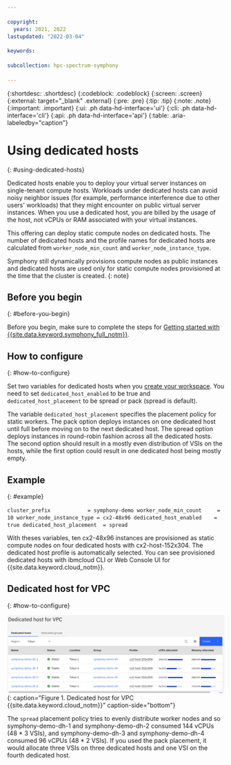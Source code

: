 ```yaml
---

copyright:
  years: 2021, 2022
lastupdated: "2022-03-04"

keywords: 

subcollection: hpc-spectrum-symphony

---
```


{:shortdesc: .shortdesc}
{:codeblock: .codeblock}
{:screen: .screen}
{:external: target="_blank" .external}
{:pre: .pre}
{:tip: .tip}
{:note: .note}
{:important: .important}
{:ui: .ph data-hd-interface='ui'}
{:cli: .ph data-hd-interface='cli'}
{:api: .ph data-hd-interface='api'}
{:table: .aria-labeledby="caption"}

# Using dedicated hosts
{: #using-dedicated-hosts}

Dedicated hosts enable you to deploy your virtual server instances on single-tenant compute hosts. Workloads under dedicated hosts can avoid noisy neighbor issues (for example, performance interference due to other users' workloads) that they might encounter on public virtual server instances. When you use a dedicated host, you are billed by the usage of the host, not vCPUs or RAM associated with your virtual instances.

This offering can deploy static compute nodes on dedicated hosts. The number of dedicated hosts and the profile names for dedicated hosts are calculated from `worker_node_min_count` and `worker_node_instance_type`. 

Symphony still dynamically provisions compute nodes as public instances and dedicated hosts are used only for static compute nodes provisioned at the time that the cluster is created.
{: note}

## Before you begin
{: #before-you-begin}

Before you begin, make sure to complete the steps for [Getting started with {{site.data.keyword.symphony_full_notm}}](/docs/hpc-spectrum-symphony?topic=hpc-spectrum-symphony-getting-started-tutorial).

## How to configure
{: #how-to-configure}

Set two variables for dedicated hosts when you [create your workspace](/docs/hpc-spectrum-symphony?topic=hpc-spectrum-symphony-creating-workspace). You need to set ``dedicated_host_enabled`` to be true and ``dedicated_host_placement`` to be spread or pack (spread is default).

The variable ``dedicated_host_placement`` specifies the placement policy for static workers. The pack option deploys instances on one dedicated host until full before moving on to the next dedicated host. The spread option deploys instances in round-robin fashion across all the dedicated hosts. The second option should result in a mostly even distribution of VSIs on the hosts, while the first option could result in one dedicated host being mostly empty.

## Example
{: #example}

``cluster_prefix            = symphony-demo
worker_node_min_count     = 10
worker_node_instance_type = cx2-48x96
dedicated_host_enabled    = true
dedicated_host_placement  = spread``

With theses variables, ten cx2-48x96 instances are provisioned as static compute nodes on four dedicated hosts with cx2-host-152x304. The dedicated host profile is automatically selected. You can see provisioned dedicated hosts with ibmcloud CLI or Web Console UI for {{site.data.keyword.cloud_notm}}.

## Dedicated host for VPC
{: #how-to-configure}

![Dedicated host](images/0964a980-4233-11ec-8279-e2f89e370e2f.png){: caption="Figure 1. Dedicated host for VPC {{site.data.keyword.cloud_notm}}" caption-side="bottom"}

The ``spread`` placement policy tries to evenly distribute worker nodes and so symphony-demo-dh-1 and symphony-demo-dh-2 consumed 144 vCPUs (48 * 3 VSIs), and symphony-demo-dh-3 and symphony-demo-dh-4 consumed 96 vCPUs (48 * 2 VSIs). If you used the pack placement, it would allocate three VSIs on three dedicated hosts and one VSI on the fourth dedicated host.

